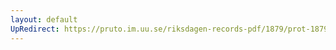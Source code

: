```yaml
---
layout: default
UpRedirect: https://pruto.im.uu.se/riksdagen-records-pdf/1879/prot-1879--ak--024/prot-1879--ak--024_022.pdf
---
```

